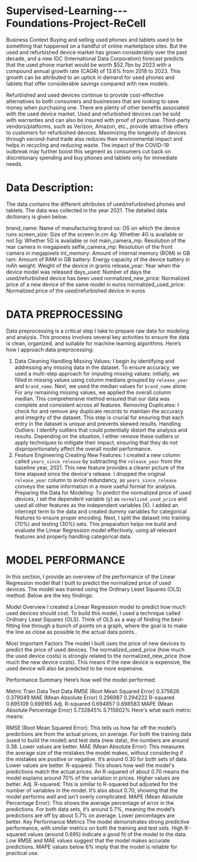 # Supervised-Learning---Foundations-Project-ReCell


Business Context
Buying and selling used phones and tablets used to be something that happened on a handful of online marketplace sites. But the used and refurbished device market has grown considerably over the past decade, and a new IDC (International Data Corporation) forecast predicts that the used phone market would be worth $52.7bn by 2023 with a compound annual growth rate (CAGR) of 13.6% from 2018 to 2023. This growth can be attributed to an uptick in demand for used phones and tablets that offer considerable savings compared with new models.

Refurbished and used devices continue to provide cost-effective alternatives to both consumers and businesses that are looking to save money when purchasing one. There are plenty of other benefits associated with the used device market. Used and refurbished devices can be sold with warranties and can also be insured with proof of purchase. Third-party vendors/platforms, such as Verizon, Amazon, etc., provide attractive offers to customers for refurbished devices. Maximizing the longevity of devices through second-hand trade also reduces their environmental impact and helps in recycling and reducing waste. The impact of the COVID-19 outbreak may further boost this segment as consumers cut back on discretionary spending and buy phones and tablets only for immediate needs.






# Data Description:

The data contains the different attributes of used/refurbished phones and tablets. The data was collected in the year 2021. The detailed data dictionary is given below.

brand_name: Name of manufacturing brand
os: OS on which the device runs
screen_size: Size of the screen in cm
4g: Whether 4G is available or not
5g: Whether 5G is available or not
main_camera_mp: Resolution of the rear camera in megapixels
selfie_camera_mp: Resolution of the front camera in megapixels
int_memory: Amount of internal memory (ROM) in GB
ram: Amount of RAM in GB
battery: Energy capacity of the device battery in mAh
weight: Weight of the device in grams
release_year: Year when the device model was released
days_used: Number of days the used/refurbished device has been used
normalized_new_price: Normalized price of a new device of the same model in euros
normalized_used_price: Normalized price of the used/refurbished device in euros





# DATA PREPROCESSING
Data preprocessing is a critical step I take to prepare raw data for modeling and analysis. This process involves several key activities to ensure the data is clean, organized, and suitable for machine learning algorithms. Here’s how I approach data preprocessing:

1. Data Cleaning
Handling Missing Values: I begin by identifying and addressing any missing data in the dataset. To ensure accuracy, we used a multi-step approach for imputing missing values: initially, we filled in missing values using column medians grouped by `release_year` and `brand_name`. Next, we used the median values for `brand_name` alone. For any remaining missing values, we applied the overall column median. This comprehensive method ensured that our data was complete and consistent across all features.
Removing Duplicates: I check for and remove any duplicate records to maintain the accuracy and integrity of the dataset. This step is crucial for ensuring that each entry in the dataset is unique and prevents skewed results.
Handling Outliers: I identify outliers that could potentially distort the analysis and results. Depending on the situation, I either remove these outliers or apply techniques to mitigate their impact, ensuring that they do not disproportionately affect the overall model performance.
2. Feature Engineering
Creating New Features: I created a new column called `years_since_release` by subtracting the `release_year` from the baseline year, 2021. This new feature provides a clearer picture of the time elapsed since the device's release. I dropped the original `release_year` column to avoid redundancy, as `years_since_release` conveys the same information in a more useful format for analysis.
Preparing the Data for Modeling: To predict the normalized price of used devices, I set the dependent variable (y) as `normalized_used_price` and used all other features as the independent variables (X). I added an intercept term to the data and created dummy variables for categorical features to ensure proper encoding. Next, I split the dataset into training (70%) and testing (30%) sets. This preparation helps me build and evaluate the Linear Regression model effectively, using all relevant features and properly handling categorical data.







# MODEL PERFORMANCE
In this section, I provide an overview of the performance of the Linear Regression model that I built to predict the normalized price of used devices. The model was trained using the Ordinary Least Squares (OLS) method. Below are the key findings:

Model Overview
I created a Linear Regression model to predict how much used devices should cost. To build this model, I used a technique called Ordinary Least Squares (OLS). Think of OLS as a way of finding the best-fitting line through a bunch of points on a graph, where the goal is to make the line as close as possible to the actual data points..

Most Important Factors
The model I built uses the price of new devices to predict the price of used devices. The normalized_used_price (how much the used device costs) is strongly related to the normalized_new_price (how much the new device costs). This means if the new device is expensive, the used device will also be predicted to be more expensive.

Performance Summary
Here’s how well the model performed:

Metric	Train Data	Test Data
RMSE (Root Mean Squared Error)	0.375626	0.379049
MAE (Mean Absolute Error)	0.296987	0.294222
R-squared	0.695109	0.699165
Adj. R-squared	0.694857	0.698583
MAPE (Mean Absolute Percentage Error)	5.732845%	5.715602%
Here's what each metric means:

RMSE (Root Mean Squared Error): This tells us how far off the model’s predictions are from the actual prices, on average. For both the training data (used to build the model) and test data (new data), the numbers are around 0.38. Lower values are better.
MAE (Mean Absolute Error): This measures the average size of the mistakes the model makes, without considering if the mistakes are positive or negative. It’s around 0.30 for both sets of data. Lower values are better.
R-squared: This shows how well the model's predictions match the actual prices. An R-squared of about 0.70 means the model explains around 70% of the variation in prices. Higher values are better.
Adj. R-squared: This is similar to R-squared but adjusted for the number of variables in the model. It’s also about 0.70, showing that the model performs well and isn't overly complicated.
MAPE (Mean Absolute Percentage Error): This shows the average percentage of error in the predictions. For both data sets, it’s around 5.7%, meaning the model’s predictions are off by about 5.7% on average. Lower percentages are better.
Key Performance Metrics
The model demonstrates strong predictive performance, with similar metrics on both the training and test sets.
High R-squared values (around 0.695) indicate a good fit of the model to the data.
Low RMSE and MAE values suggest that the model makes accurate predictions.
MAPE values below 6% imply that the model is reliable for practical use.
